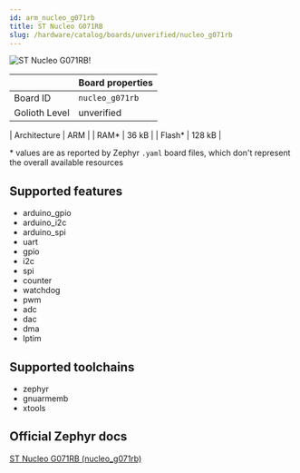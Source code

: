 ```yaml
---
id: arm_nucleo_g071rb
title: ST Nucleo G071RB
slug: /hardware/catalog/boards/unverified/nucleo_g071rb
---
```


[//]: # (This is an auto-generated file, do not edit! Changes to it will be lost upon re-generation)

![ST Nucleo G071RB!](/img/boards/arm/nucleo_g071rb.jpg "ST Nucleo G071RB")

|                | Board properties     |
| -------------  | -------------------- |
| Board ID       | `nucleo_g071rb` |
| Golioth Level  | unverified       |

| Architecture   | ARM |
| RAM*           | 36 kB |
| Flash*         | 128 kB |

\* values are as reported by Zephyr `.yaml` board files, which don't represent the overall available resources



## Supported features

* arduino_gpio
* arduino_i2c
* arduino_spi
* uart
* gpio
* i2c
* spi
* counter
* watchdog
* pwm
* adc
* dac
* dma
* lptim

## Supported toolchains

* zephyr
* gnuarmemb
* xtools

## Official Zephyr docs

[ST Nucleo G071RB (nucleo_g071rb)](https://docs.zephyrproject.org/latest/boards/arm/nucleo_g071rb/doc/index.html)
